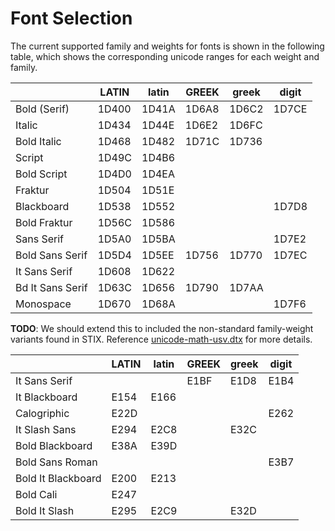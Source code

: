 # Font Selection

The current supported family and weights for fonts is shown
in the following table, which shows the corresponding unicode
ranges for each weight and family.

|                  | LATIN | latin | GREEK | greek | digit |
|------------------|-------|-------|-------|-------|-------|
| Bold (Serif)     | 1D400 | 1D41A | 1D6A8 | 1D6C2 | 1D7CE |
| Italic           | 1D434 | 1D44E | 1D6E2 | 1D6FC |       |
| Bold Italic      | 1D468 | 1D482 | 1D71C | 1D736 |       |
| Script           | 1D49C | 1D4B6 |       |       |       |
| Bold Script      | 1D4D0 | 1D4EA |       |       |       |
| Fraktur          | 1D504 | 1D51E |       |       |       |
| Blackboard       | 1D538 | 1D552 |       |       | 1D7D8 |
| Bold Fraktur     | 1D56C | 1D586 |       |       |       |
| Sans Serif       | 1D5A0 | 1D5BA |       |       | 1D7E2 |
| Bold Sans Serif  | 1D5D4 | 1D5EE | 1D756 | 1D770 | 1D7EC |
| It Sans Serif    | 1D608 | 1D622 |       |       |       |
| Bd It Sans Serif | 1D63C | 1D656 | 1D790 | 1D7AA |       |
| Monospace        | 1D670 | 1D68A |       |       | 1D7F6 |

**TODO**: We should extend this to included the non-standard
family-weight variants found in STIX.  Reference
[unicode-math-usv.dtx](unicode-math-usv) for more details.

|                    | LATIN | latin | GREEK | greek | digit |
|--------------------|-------|-------|-------|-------|-------|
| It Sans Serif      |       |       | E1BF  | E1D8  | E1B4  |
| It Blackboard      | E154  | E166  |       |       |       |
| Calogriphic        | E22D  |       |       |       | E262  |
| It Slash Sans      | E294  | E2C8  |       | E32C  |       |
| Bold Blackboard    | E38A  | E39D  |       |       |       |
| Bold Sans Roman    |       |       |       |       | E3B7  |
| Bold It Blackboard | E200  | E213  |       |       |       |
| Bold Cali          | E247  |       |       |       |       |
| Bold It Slash      | E295  | E2C9  |       | E32D  |       |

[unicode-math-usv]: (http://mirror.utexas.edu/ctan/macros/latex/contrib/unicode-math/unicode-math-usv.dtx)

